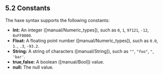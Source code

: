 ## 5.2 Constants

The haxe syntax supports the following constants:



* **Int:** An integer ([manual/Numeric_types]), such as `0`, `1`, `97121`, `-12`, `0xFF0000`.
* **Float:** A floating point number ([manual/Numeric_types]), such as `0.0`, `1.`, `.3`, `-93.2`.
* **String:** A string of characters ([manual/String]), such as `""`, `"foo"`, `"`, `'bar'`.
* **true,false:** A boolean ([manual/Bool]) value.
* **null:** The null value.